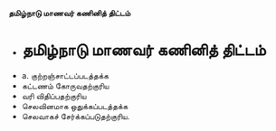 **தமிழ்நாடு மாணவர் கணினித் திட்டம்**
- # தமிழ்நாடு மாணவர் கணினித் திட்டம்
- a. குற்றஞ்சாட்டப்படத்தக்க
- கட்டணம் கோருவதற்குரிய
- வரி விதிப்பதற்குரிய
- செலவினமாக ஒதுக்கப்படத்தக்க
- செலவாகச் சேர்க்கப்படுதற்குரிய.


